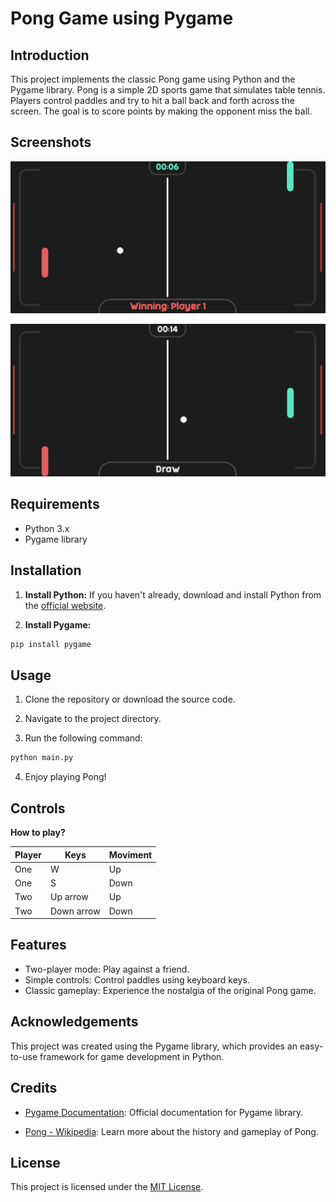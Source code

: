 # Pong Game using Pygame

## Introduction

This project implements the classic Pong game using Python and the Pygame library. Pong is a simple 2D sports game that simulates table tennis. Players control paddles and try to hit a ball back and forth across the screen. The goal is to score points by making the opponent miss the ball.

## Screenshots
<p align="center">
  <img src="Assets/Screenshots/Gameplay1.png" alt="Gameplay1"/>
</p><p align="center">
  <img src="Assets/Screenshots/Gameplay2.png" alt="Gameplay2"/>
</p>

## Requirements

- Python 3.x
- Pygame library

## Installation

1. **Install Python:** If you haven't already, download and install Python from the [official website](https://www.python.org/).

2. **Install Pygame:**
```bash
pip install pygame
```

## Usage

1. Clone the repository or download the source code.

2. Navigate to the project directory.

3. Run the following command:
```bash
python main.py
```

4. Enjoy playing Pong!

## Controls

__How to play?__

Player |     Keys    | Moviment
------ | ----------- | --------
One    |      W      |    Up
One    |      S      |   Down
Two    |  Up arrow   |    Up
Two    |  Down arrow |   Down
## Features

- Two-player mode: Play against a friend.
- Simple controls: Control paddles using keyboard keys.
- Classic gameplay: Experience the nostalgia of the original Pong game.

## Acknowledgements

This project was created using the Pygame library, which provides an easy-to-use framework for game development in Python.

## Credits

- [Pygame Documentation](https://www.pygame.org/docs/): Official documentation for Pygame library.

- [Pong - Wikipedia](https://en.wikipedia.org/wiki/Pong): Learn more about the history and gameplay of Pong.

## License
This project is licensed under the [MIT License](LICENSE.md).